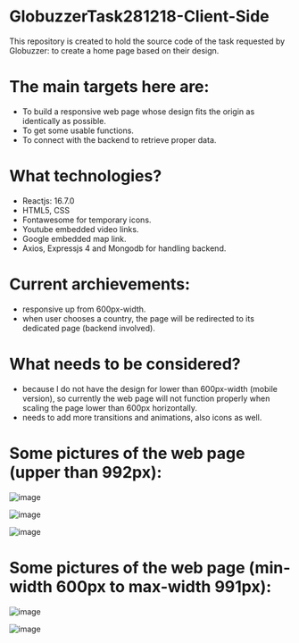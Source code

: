 # GlobuzzerTask281218-Client-Side

This repository is created to hold the source code of the task requested by Globuzzer: to create a home page based on their design.

# The main targets here are:
 - To build a responsive web page whose design fits the origin as identically as possible.
 - To get some usable functions.
 - To connect with the backend to retrieve proper data.
 
#  What technologies?
  - Reactjs: 16.7.0
  - HTML5, CSS
  - Fontawesome for temporary icons.
  - Youtube embedded video links.
  - Google embedded map link.
  - Axios, Expressjs 4 and Mongodb for handling backend.
  
 
# Current archievements:
  - responsive up from 600px-width.
  - when user chooses a country, the page will be redirected to its dedicated page (backend involved).

# What needs to be considered?
  - because I do not have the design for lower than 600px-width (mobile version), so currently the web page will not function properly
  when scaling the page lower than 600px horizontally.
  - needs to add more transitions and animations, also icons as well.
  
# Some pictures of the web page (upper than 992px):

![image](https://user-images.githubusercontent.com/25637330/50737184-eab24e80-11ce-11e9-8d50-b9a7837ca651.png)

![image](https://user-images.githubusercontent.com/25637330/50737197-0fa6c180-11cf-11e9-8345-9f2b6783cbc2.png)

![image](https://user-images.githubusercontent.com/25637330/50737236-6f9d6800-11cf-11e9-8f03-33bcb5a9646f.png)

# Some pictures of the web page (min-width 600px to max-width 991px):

![image](https://user-images.githubusercontent.com/25637330/50737254-a3788d80-11cf-11e9-8c20-e3be71a01ca5.png)

![image](https://user-images.githubusercontent.com/25637330/50737272-c145f280-11cf-11e9-9796-537fb9126f4f.png)

